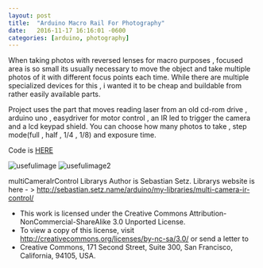 ```yaml
---
layout: post
title:  "Arduino Macro Rail For Photography"
date:   2016-11-17 16:16:01 -0600
categories: [arduino, photography]
---
```


When taking photos with reversed lenses for macro purposes , focused area is so small its usually necessary to move the object and take multiple photos of it with different focus points each time. While there are multiple specialized devices for this , i wanted it to be cheap and buildable from rather easily available parts.

Project uses the part that moves reading laser from an old cd-rom drive , arduino uno , easydriver for motor control , an IR led to trigger the camera and a lcd keypad shield. You can choose how many photos to take , step mode(full , half , 1/4 , 1/8) and exposure time.

Code is <a href="https://github.com/MEolmez/Macro-Rail-v2">HERE</a>


![usefulimage]({{https://meolmez.github.io}}/assets/Setup.jpg)
![usefulimage2]({{https://meolmez.github.io}}/assets/Result1.jpg)



multiCameraIrControl Librarys Author is Sebastian Setz. Librarys website is here - > http://sebastian.setz.name/arduino/my-libraries/multi-camera-ir-control/
* This work is licensed under the Creative Commons Attribution-NonCommercial-ShareAlike 3.0 Unported License.
* To view a copy of this license, visit http://creativecommons.org/licenses/by-nc-sa/3.0/ or send a letter to
* Creative Commons, 171 Second Street, Suite 300, San Francisco, California, 94105, USA.
